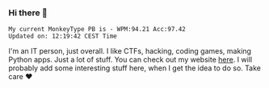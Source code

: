 ### Hi there 👋
<!-- PB START -->
```
My current MonkeyType PB is - WPM:94.21 Acc:97.42
Updated on: 12:19:42 CEST Time
```
<!-- PB END -->
I'm an IT person, just overall. I like CTFs, hacking, coding games, making Python apps. Just a lot of stuff.
You can check out my website [here](https://skill3472.github.io/).
I will probably add some interesting stuff here, when I get the idea to do so. Take care ❤️
